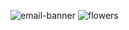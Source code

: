 ![email-banner](https://github.com/WillBeThere-24/email-template/assets/96089185/f0ff8294-1cb3-4aaa-a77d-781bf009fd0e)
![flowers](https://github.com/WillBeThere-24/email-template/assets/96089185/b682bf40-a8f1-431b-acd3-d3eb6051bf1f)
